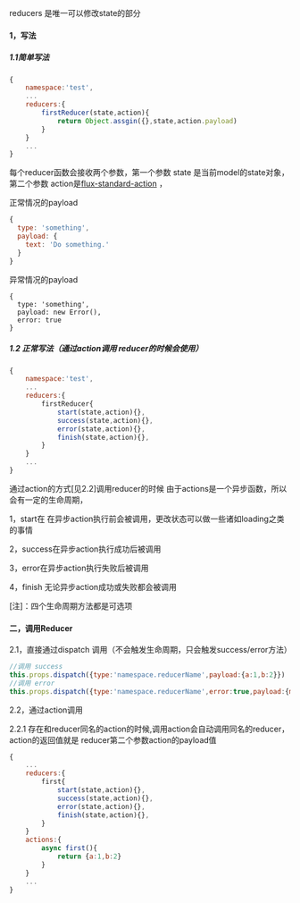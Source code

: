 reducers 是唯一可以修改state的部分

#### 1，写法

##### 1.1简单写法

```js
{  
    namespace:'test',
    ...
    reducers:{
        firstReducer(state,action){
            return Object.assgin({},state,action.payload)
        }
    }
    ...
}
```

每个reducer函数会接收两个参数，第一个参数 state 是当前model的state对象，第二个参数 action是[flux-standard-action](https://github.com/acdlite/flux-standard-action) ，

正常情况的payload

```js
{
  type: 'something',
  payload: {
    text: 'Do something.'  
  }
}
```

异常情况的payload

```
{
  type: 'something',
  payload: new Error(),
  error: true
}
```

##### 1.2 正常写法（通过action调用 reducer的时候会使用）

```js
{
    namespace:'test',
    ...
    reducers:{
        firstReducer{
            start(state,action){},
            success(state,action){},
            error(state,action){},
            finish(state,action){},
        }
    }
    ...
}
```

通过action的方式\[见2.2\]调用reducer的时候 由于actions是一个异步函数，所以会有一定的生命周期，

1，start在 在异步action执行前会被调用，更改状态可以做一些诸如loading之类的事情

2，success在异步action执行成功后被调用

3，error在异步action执行失败后被调用

4，finish 无论异步action成功或失败都会被调用

\[注\]：四个生命周期方法都是可选项

#### 二，调用Reducer

2.1，直接通过dispatch 调用（不会触发生命周期，只会触发success/error方法）

```js
//调用 success
this.props.dispatch({type:'namespace.reducerName',payload:{a:1,b:2}})
//调用 error
this.props.dispatch({type:'namespace.reducerName',error:true,payload:{msg:'some thing'}})
```

2.2，通过action调用

2.2.1 存在和reducer同名的action的时候,调用action会自动调用同名的reducer，action的返回值就是 reducer第二个参数action的payload值

```js
{
    ...
    reducers:{
        first{
            start(state,action){},
            success(state,action){},
            error(state,action){},
            finish(state,action){},
        }
    }
    actions:{
        async first(){
            return {a:1,b:2}
        }
    }
    ...
}
```



